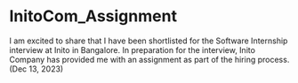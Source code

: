 # InitoCom_Assignment
I am excited to share that I have been shortlisted for the Software Internship interview at Inito in Bangalore. In preparation for the interview, Inito Company has provided me with an assignment as part of the hiring process. (Dec 13, 2023)
